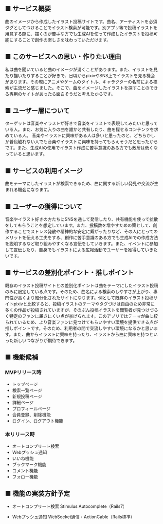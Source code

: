 ## ■ サービス概要
曲のイメージから作成したイラスト投稿サイトです。曲名、アーティストを必須タグとしてつけることでイラスト検索が可能です。別アプリ等で投稿イラストを用意する際に、描くのが苦手な方でも生成AIを使って作成したイラストを投稿可能にすることで創作の楽しさを味わっていただけます。

## ■ このサービスへの思い・作りたい理由
私は曲を聞いていると曲のイメージが湧くことがあります。また、イラストを見たり描いたりすることが好きで、日頃からpixivやSNS上でイラストを見る機会があります。その際にアニメやゲームのタイトル、キャラクターの名前による検索が主流だと感じました。そこで、曲をイメージしたイラストを探すことのできる専用のサイトがあったら面白そうだと考えたからです。

## ■ ユーザー層について
ターゲットは音楽やイラストが好きで音楽をイラストで表現してみたいと思っている人。また、お気に入りの曲を誰かと共有したり、曲を探せるコンテンツを求めている人。
音楽やイラストに興味がある人は多いと思ったのと、どちらかしか普段触れない人でも音楽やイラストに興味を持ってもらえそうだと思ったからです。また、生成AIの使用でイラスト作成に苦手意識のある方でも敷居は低くなっていると思います。

## ■ サービスの利用イメージ
曲をテーマにしたイラストが検索できるため、曲に関する新しい発見や交流が生まれる機会になります。

## ■ ユーザーの獲得について
音楽やイラスト好きの方たちにSNSを通して発信したり、共有機能を使って拡散をしてもらうことを想定しています。また、投稿数を増やすための策として、創作することでストレス発散や精神的な安定に繋がったりなど、その人にとってのメリットを伝える工夫をする、創作に苦手意識のある方でも生成AIでの作成方法を説明するなど取り組みやすくなる宣伝をしていきます。また、イベントに参加して宣伝したり、自身でもイラストによる広報活動でユーザーを獲得していきたいです。

## ■ サービスの差別化ポイント・推しポイント
既存のイラスト投稿サイトとの差別化ポイントは曲をテーマにしたイラスト投稿のみに限定している点です。そのため、曲名による検索のしやすさが上がり、専門性が高くより細分化されたサイトになります。例として既存のイラスト投稿サイトpixivと比較すると、投稿イラストのテーマやタグづけは自由のため非常に多くの作品が投稿されていますが、そのぶん投稿イラストを閲覧者が見つけづらく特定のファンに届きにくい点が挙げられます。このアプリではテーマが曲に絞られているため、より音楽ファンに見つけてもらいやすい環境を提供できる点が推しポイントです。そのため、利用者の間で交流しやすい環境になるかと思います。また、曲からイラストに興味を持ったり、イラストから曲に興味を持つといった新しいつながりが期待できます。

## ■ 機能候補
### MVPリリース時
- トップページ
- 検索一覧ページ
- 新規投稿ページ
- 詳細ページ
- プロフィールページ
- 会員登録、削除機能
- ログイン、ログアウト機能

### 本リリース時
- オートコンプリート検索
- Webプッシュ通知
- いいね機能
- ブックマーク機能
- コメント機能
- フォロー機能

## ■ 機能の実装方針予定
- オートコンプリート検索
Stimulus Autocomplete（Rails7）

- Webプッシュ通知
WebSocket通信・ActionCable（Rails標準）
